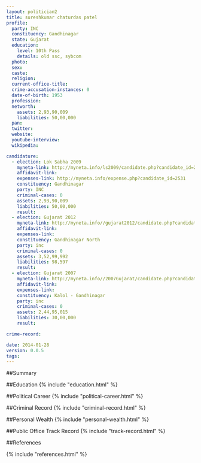 ```yaml
---
layout: politician2
title: sureshkumar chaturdas patel
profile: 
  party: INC
  constituency: Gandhinagar
  state: Gujarat
  education: 
    level: 10th Pass
    details: old ssc, sybcom
  photo: 
  sex: 
  caste: 
  religion: 
  current-office-title: 
  crime-accusation-instances: 0
  date-of-birth: 1953
  profession: 
  networth: 
    assets: 2,93,90,009
    liabilities: 50,00,000
  pan: 
  twitter: 
  website: 
  youtube-interview: 
  wikipedia: 

candidature: 
  - election: Lok Sabha 2009
    myneta-link: http://myneta.info/ls2009/candidate.php?candidate_id=2531
    affidavit-link: 
    expenses-link: http://myneta.info/expense.php?candidate_id=2531
    constituency: Gandhinagar 
    party: INC
    criminal-cases: 0
    assets: 2,93,90,009
    liabilities: 50,00,000
    result:  
  - election: Gujarat 2012
    myneta-link: http://myneta.info//gujarat2012/candidate.php?candidate_id=1759
    affidavit-link: 
    expenses-link: 
    constituency: Gandhinagar North 
    party: inc
    criminal-cases: 0
    assets: 3,52,99,992
    liabilities: 98,597
    result:  
  - election: Gujarat 2007
    myneta-link: http://myneta.info//2007Gujarat/candidate.php?candidate_id=651
    affidavit-link: 
    expenses-link: 
    constituency: Kalol - Gandhinagar 
    party: inc
    criminal-cases: 0
    assets: 2,44,95,015
    liabilities: 30,00,000
    result:  

crime-record: 

date: 2014-01-28
version: 0.0.5
tags: 
---
```

##Summary


##Education
{% include "education.html" %}


##Political Career
{% include "political-career.html" %}


##Criminal Record
{% include "criminal-record.html" %}


##Personal Wealth
{% include "personal-wealth.html" %}


##Public Office Track Record
{% include "track-record.html" %}


##References


{% include "references.html" %}